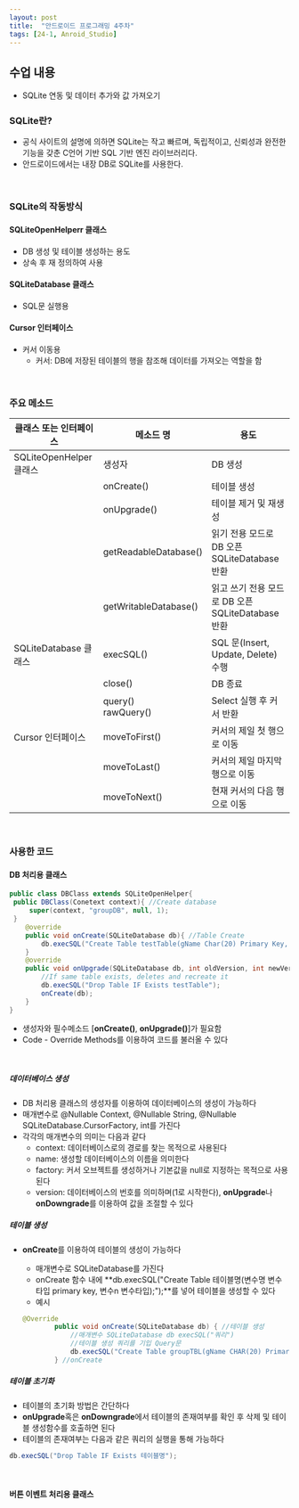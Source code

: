 ```yaml
---
layout: post
title:  "안드로이드 프로그래밍 4주차"
tags: [24-1, Anroid_Studio]
---
```


## 수업 내용

- SQLite 연동 및 데이터 추가와 값 가져오기

### SQLite란?

- 공식 사이트의 설명에 의하면 SQLite는 작고 빠르며, 독립적이고, 신뢰성과 완전한 기능을 갖춘 C언어 기반 SQL 기반 엔진 라이브러리다.
- 안드로이드에서는 내장 DB로 SQLite를 사용한다.

<br/>

### SQLite의 작동방식

#### SQLiteOpenHelperr 클래스

- DB 생성 및 테이블 생성하는 용도
- 상속 후 재 정의하여 사용

#### SQLiteDatabase 클래스

- SQL문 실행용

#### Cursor 인터페이스

- 커서 이동용
  - 커서: DB에 저장된 테이블의 행을 참조해 데이터를 가져오는 역할을 함

<br/>

### 주요 메소드

| 클래스 또는 인터페이스  | 메소드 명             | 용도                                                  |
| ----------------------- | --------------------- | ----------------------------------------------------- |
| SQLiteOpenHelper 클래스 | 생성자                | DB 생성                                               |
|                         | onCreate()            | 테이블 생성                                           |
|                         | onUpgrade()           | 테이블 제거 및 재생성                                 |
|                         | getReadableDatabase() | 읽기 전용 모드로 DB 오픈<br>SQLiteDatabase 반환       |
|                         | getWritableDatabase() | 읽고 쓰기 전용 모드로 DB 오픈<br/>SQLiteDatabase 반환 |
| SQLiteDatabase 클래스   | execSQL()             | SQL 문(Insert, Update, Delete) 수행                   |
|                         | close()               | DB 종료                                               |
|                         | query()<br>rawQuery() | Select 실행 후 커서 반환                              |
| Cursor 인터페이스       | moveToFirst()         | 커서의 제일 첫 행으로 이동                            |
|                         | moveToLast()          | 커서의 제일 마지막 행으로 이동                        |
|                         | moveToNext()          | 현재 커서의 다음 행으로 이동                          |

<br/>

### 사용한 코드

#### DB 처리용 클래스

~~~java
public class DBClass extends SQLiteOpenHelper{
 public DBClass(Conetext context){ //Create database
     super(context, "groupDB", null, 1);
 }
	@override
    public void onCreate(SQLiteDatabase db){ //Table Create
        db.execSQL("Create Table testTable(gName Char(20) Primary Key, gNum Integer)");
    }
    @override
    public void onUpgrade(SQLiteDatabase db, int oldVersion, int newVersion){
        //If same table exists, deletes and recreate it
        db.execSQL("Drop Table IF Exists testTable");
        onCreate(db);
    }
}
~~~

- 생성자와 필수메소드 [**onCreate()**, **onUpgrade()**]가 필요함
- Code - Override Methods를 이용하여 코드를 불러올 수 있다

<br>

##### 데이터베이스 생성

- DB 처리용 클래스의 생성자를 이용하여 데이터베이스의 생성이 가능하다
- 매개변수로 @Nullable Context, @Nullable String, @Nullable SQLiteDatabase.CursorFactory, int를 가진다
- 각각의 매개변수의 의미는 다음과 같다
  - context: 데이터베이스로의 경로를 찾는 목적으로 사용된다
  - name: 생성할 데이터베이스의 이름을 의미한다
  - factory: 커서 오브젝트를 생성하거나 기본값을 null로 지정하는 목적으로 사용된다
  - version: 데이터베이스의 번호를 의미하며(1로 시작한다), **onUpgrade**나 **onDowngrade**를 이용하여 값을 조절할 수 있다

##### 테이블 생성

- **onCreate**를 이용하여 테이블의 생성이 가능하다

  - 매개변수로 SQLiteDatabase를 가진다
  - onCreate 함수 내에 **db.execSQL("Create Table 테이블명(변수명 변수 타입 primary key, 변수n 변수타입);");**를 넣어 테이블을 생성할 수 있다
  - 예시

  ~~~java
  @Override
          public void onCreate(SQLiteDatabase db) { //테이블 생성
              //매개변수 SQLiteDatabase db execSQL("쿼리")
              //테이블 생성 쿼리를 기입 Query문
              db.execSQL("Create Table groupTBL(gName CHAR(20) Primary Key, gNumber Integer);");
          } //onCreate
  ~~~

##### 테이블 초기화

- 테이블의 초기화 방법은 간단하다
- **onUpgrade**혹은 **onDowngrade**에서 테이블의 존재여부를 확인 후 삭제 및 테이블 생성함수를 호출하면 된다
- 테이블의 존재여부는 다음과 같은 쿼리의 실행을 통해 가능하다

~~~java
db.execSQL("Drop Table IF Exists 테이블명");
~~~

<br>

#### 버튼 이벤트 처리용 클래스

~~~xml
~~~

<br/>
